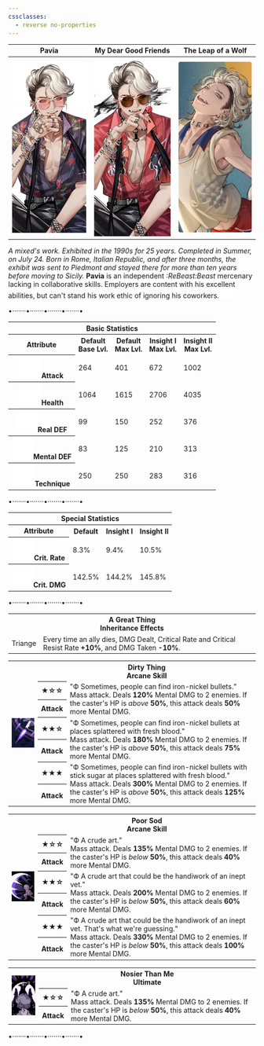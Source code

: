 ```yaml
---
cssclasses:
  - reverse no-properties
---
```

| Pavia | My Dear Good Friends | The Leap of a Wolf |
| --- | --- | --- |
| ![](../Images/Characters/Pavia/Pavia.png) | ![](../Images/Characters/Pavia/Pavia_Insight.png) | ![](../Images/Characters/Pavia/Pavia_Costume.png) |
*A mixed's work. Exhibited in the 1990s for 25 years. Completed in Summer, on July 24. Born in Rome, Italian Republic, and after three months, the exhibit was sent to Piedmont and stayed there for more than ten years before moving to Sicily.*
**Pavia**  is an independent *:ReBeast:Beast*  mercenary lacking in collaborative skills. Employers are content with his excellent abilities, but can't stand his work ethic of ignoring his coworkers.
![](../../00%20_resources/Insight_Icon_1-1.webp)

<p class="divide">•·······•·······•·······•·······•</p>
<div class="charts">
<div class="stats">
	<table>
		<tr><th colspan="5">Basic Statistics</th></tr>
		<tr>
			<th>Attribute</th>
			<th>Default  <br><span>Base Lvl.</span></th>
			<th>Default  <br><span>Max Lvl.</span></th>
			<th>Insight I  <br><span>Max Lvl.</span></th>
			<th>Insight II  <br><span>Max Lvl.</span></th>
		</tr>
		<tr>
			<th><img src="https://raw.githubusercontent.com/lunaria79/Jackalupes-Corner/refs/heads/main/03%20Reverse1999/Images/Attributes/Attack.svg">Attack</th>
			<td>264</td>
			<td>401</td>
			<td>672</td>
			<td>1002</td>
		</tr>
		<tr>
			<th><img src="https://raw.githubusercontent.com/lunaria79/Jackalupes-Corner/refs/heads/main/03%20Reverse1999/Images/Attributes/Health.svg">Health</th>
			<td>1064</td>
			<td>1615</td>
			<td>2706</td>
			<td>4035</td>
		</tr>
		<tr>
			<th><img src="https://raw.githubusercontent.com/lunaria79/Jackalupes-Corner/refs/heads/main/03%20Reverse1999/Images/Attributes/Real%20DEF.svg">Real DEF</th>
			<td>99</td>
			<td>150</td>
			<td>252</td>
			<td>376</td>
		</tr>
		<tr>
			<th><img src="https://raw.githubusercontent.com/lunaria79/Jackalupes-Corner/refs/heads/main/03%20Reverse1999/Images/Attributes/Mental%20DEF.svg">Mental DEF</th>
			<td>83</td>
			<td>125</td>
			<td>210</td>
			<td>313</td>
		</tr>
		<tr>
			<th><img src="https://raw.githubusercontent.com/lunaria79/Jackalupes-Corner/refs/heads/main/03%20Reverse1999/Images/Attributes/Technique.svg">Technique</th>
			<td>250</td>
			<td>250</td>
			<td>283</td>
			<td>316</td>
		</tr>
	</table>
	<p class="divide">•·······•·······•·······•·······•</p>
	<table>
		<tr><th colspan="4">Special Statistics</th></tr>
		<tr>
			<th>Attribute</th>
			<th>Default  </th>
			<th>Insight I</th>
			<th>Insight II </th>
		</tr>
		<tr>
			<th><img src="https://raw.githubusercontent.com/lunaria79/Jackalupes-Corner/refs/heads/main/03%20Reverse1999/Images/Attributes/Crit%20Rate.svg">Crit. Rate</th>
			<td>8.3%</td>
			<td>9.4%</td>
			<td>10.5%</td>
		</tr>
		<tr>
			<th><img src="https://raw.githubusercontent.com/lunaria79/Jackalupes-Corner/refs/heads/main/03%20Reverse1999/Images/Attributes/Crit%20DMG.svg">Crit. DMG</th>
			<td>142.5%</td>
			<td>144.2%</td>
			<td>145.8%</td>
		</tr>
	</table>
	<p class="divide">•·······•·······•·······•·······•</p>
	<table>
	<tr><th colspan="2">A Great Thing <br><span>Inheritance Effects</span></th></tr>
	<tr>
		<td>Triange</td>
		<td>Every time an ally dies, DMG Dealt, Critical Rate and Critical Resist Rate <b>+10%</b>, and DMG Taken <b>-10%</b>.</td>
	</tr>
	</table>
</div>
<div class="attacks">
	<table style="margin-bottom: 15px;">
		<tr><th rowspan="7"><img src="https://raw.githubusercontent.com/lunaria79/Jackalupes-Corner/refs/heads/main/03%20Reverse1999/Images/Characters/Pavia/Pavia_Skill_Card_1-1.webp"></th>
		<th colspan="3">Dirty Thing <br> <span>Arcane Skill</span> </th>
		</tr>
		<tr>
			<th><b>★</b>☆☆</th>
			<td rowspan="2"> <span>"Ф Sometimes, people can find iron-nickel bullets."</span>
			<br> Mass attack. Deals <b>120%</b> Mental DMG to 2 enemies. If the caster's HP is <i>above</i> <b>50%</b>, this attack deals <b>50%</b> more Mental DMG.</td>
		</tr>
		<tr><th>Attack</th></tr>
		<tr>
			<th><b>★★</b>☆</th>
			<td rowspan="2"> <span>"Ф Sometimes, people can find iron-nickel bullets at places splattered with fresh blood."</span>
			<br> Mass attack. Deals <b>180%</b> Mental DMG to 2 enemies. If the caster's HP is <i>above</i> <b>50%</b>, this attack deals <b>75%</b> more Mental DMG.</td>
		</tr>
		<tr><th>Attack</th></tr>
		<tr>
			<th><b>★★★</b></th>
			<td rowspan="2"> <span>"Ф Sometimes, people can find iron-nickel bullets with stick sugar at places splattered with fresh blood."</span>
			<br> Mass attack. Deals <b>300%</b> Mental DMG to 2 enemies. If the caster's HP is <i>above</i> <b>50%</b>, this attack deals <b>125%</b> more Mental DMG.</td>
		</tr>
		<tr><th>Attack</th></tr>
	</table>
	<table style="margin-bottom: 15px;">
		<tr><th rowspan="7"><img src="https://raw.githubusercontent.com/lunaria79/Jackalupes-Corner/refs/heads/main/03%20Reverse1999/Images/Characters/Pavia/Pavia_Skill_Card_2-1.webp"></th>
		<th colspan="3">Poor Sod <br> <span>Arcane Skill</span> </th>
		</tr>
		<tr>
			<th><b>★</b>☆☆</th>
			<td rowspan="2"> <span>"Ф A crude art."</span>
			<br> Mass attack. Deals <b>135%</b> Mental DMG to 2 enemies. If the caster's HP is <i>below</i> <b>50%</b>, this attack deals <b>40%</b> more Mental DMG.</td>
		</tr>
		<tr><th>Attack</th></tr>
		<tr>
			<th><b>★★</b>☆</th>
			<td rowspan="2"> <span>"Ф A crude art that could be the handiwork of an inept vet."</span>
			<br> Mass attack. Deals <b>200%</b> Mental DMG to 2 enemies. If the caster's HP is <i>below</i> <b>50%</b>, this attack deals <b>60%</b> more Mental DMG.</td>
		</tr>
		<tr><th>Attack</th></tr>
		<tr>
			<th><b>★★★</b></th>
			<td rowspan="2"> <span>"Ф A crude art that could be the handiwork of an inept vet. That's what we're guessing."</span>
			<br> Mass attack. Deals <b>330%</b> Mental DMG to 2 enemies. If the caster's HP is <i>below</i> <b>50%</b>, this attack deals <b>100%</b> more Mental DMG.</td>
		</tr>
		<tr><th>Attack</th></tr>
	</table>
	<table style="margin-bottom: 15px;">
		<tr><th rowspan="4"><img src="https://raw.githubusercontent.com/lunaria79/Jackalupes-Corner/refs/heads/main/03%20Reverse1999/Images/Characters/Pavia/Pavia_Ultimate_Card-1.webp"></th>
		<th colspan="3">Nosier Than Me <br> <span>Ultimate</span> </th>
		</tr>
		<tr>
			<th><b>★</b>☆☆</th>
			<td rowspan="2"> <span>"Ф A crude art."</span>
			<br> Mass attack. Deals <b>135%</b> Mental DMG to 2 enemies. If the caster's HP is <i>below</i> <b>50%</b>, this attack deals <b>40%</b> more Mental DMG.</td>
		</tr>
		<tr><th>Attack</th></tr>
	</table>
	<p class="divide">•·······•·······•·······•·······•</p>
</div>
</div>